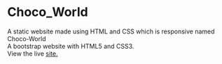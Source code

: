 # Choco_World
A static website made using HTML and CSS which is responsive named Choco-World<br>
A bootstrap website with HTML5 and CSS3.<br>
View the live [site.](https://muskan02.github.io/Choco_World/)
